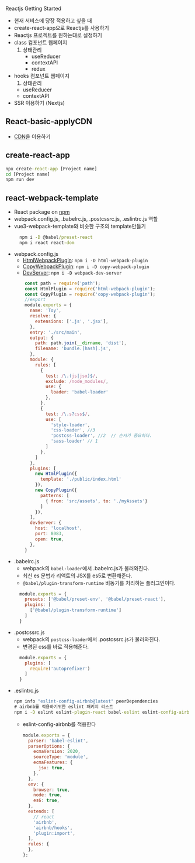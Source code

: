 Reactjs Getting Started
- 현재 서비스에 당장 적용하고 싶을 때
- create-react-app으로 Reactjs를 사용하기
- Reactjs 프로젝트를 원하는대로 설정하기
- class 컴포넌트 웹페이지   
  1. 상태관리
      - useReducer
      - contextAPI
      - redux
- hooks 컴포넌트 웹페이지
  1. 상태관리   
  - useReducer
  - contextAPI
- SSR 이용하기 (Nextjs)

## React-basic-applyCDN
- [CDN](https://reactjs.org/docs/cdn-links.html)을 이용하기
## create-react-app
```cmd
npx create-react-app [Project name]
cd [Project name]
npm run dev
```
## react-webpack-template 
- React package on [npm](https://www.npmjs.com/package/react)
- webpack.config.js, .babelrc.js, .postcssrc.js, .eslintrc.js 역할
- vue3-webpack-template와 비슷한 구조의 template만들기
  ```cmd
    npm i -D @babel/preset-react 
    npm i react react-dom
  ```
- webpack.config.js
  - [HtmlWebpackPlugin](https://webpack.kr/plugins/html-webpack-plugin/#root): ```npm i -D html-webpack-plugin```
  - [CopyWebpackPlugin](https://webpack.kr/plugins/copy-webpack-plugin/#root): ```npm i -D copy-webpack-plugin```
  - [DevServer](https://webpack.kr/configuration/dev-server/): ```npm i -D webpack-dev-server```
  ```js
      const path = require('path');
      const HtmlPlugin = require('html-webpack-plugin');
      const CopyPlugin = require('copy-webpack-plugin');
      //export
      module.exports = {
        name: 'Toy',
        resolve: {
          extensions: ['.js', '.jsx'], 
        },
        entry: './src/main',
        output: {
          path: path.join(__dirname, 'dist'), 
          filename: 'bundle.[hash].js', 
        },
        module: {
          rules: [
            {
              test: /\.(js|jsx)$/,
              exclude: /node_modules/,
              use: {
                loader: 'babel-loader'
              },
            },
            {
              test: /\.s?css$/,
              use: [
                'style-loader',
                'css-loader', //3
                'postcss-loader', //2  // 순서가 중요하다.
                'sass-loader' // 1
              ]
            },
          ]
        },
        plugins: [
          new HtmlPlugin({
            template: './public/index.html'
          }),
          new CopyPlugin({
            patterns: [
              { from: 'src/assets', to: './myAssets'}
            ]
          }),
        ],
        devServer: {
          host: 'localhost',
          port: 8083,
          open: true,
        },
      } 

  ```
- .babelrc.js    
  - webpack의 ```babel-loader```에서 .babelrc.js가 불러와진다.
  - 최신 es 문법과 리액트의 JSX를 es5로 변환해준다.
  - ```@babel/plugin-transform-runtime``` 비동기를 처리하는 플러그인이다.
  ```js
    module.exports = {
      presets: ['@babel/preset-env', '@babel/preset-react'], 
      plugins: [
        ['@babel/plugin-transform-runtime']
      ]
    }
  ```
- .postcssrc.js   
  - webpack의 ```postcss-loader```에서 .postcssrc.js가 불러와진다.
  - 변경된 css를 바로 적용해준다.
  ```js
    module.exports = {
      plugins: [
        require('autoprefixer')
      ]
    }
  ```
- .eslintrc.js
  ```cmd
  npm info "eslint-config-airbnb@latest" peerDependencies
  # airbnb를 적용하기위한 eslint 패키지 리스트
  npm i -D eslint eslint-plugin-react babel-eslint eslint-config-airbnb eslint-plugin-import eslint-plugin-jsx-a11y eslint-plugin-react-hooks

  ```
  - eslint-config-airbnb를 적용한다 
    ```js
    module.exports = {
      parser: 'babel-eslint',
      parserOptions: {
        ecmaVersion: 2020,
        sourceType: 'module',
        ecmaFeatures: {
          jsx: true,
        },
      },
      env: {
        browser: true,
        node: true,
        es6: true,
      },
      extends: [
        // react
        'airbnb',
        'airbnb/hooks',
        'plugin:import',
      ],
      rules: {
      },
    };

    ```

## 
